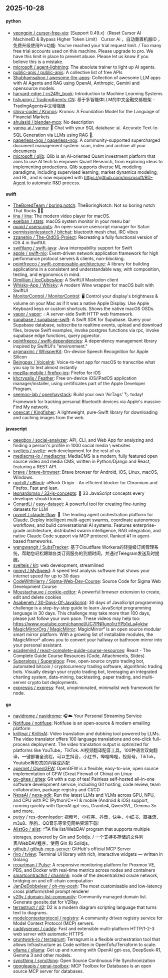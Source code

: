 ## 2025-10-28

#### python
* [yeongpin / cursor-free-vip](https://github.com/yeongpin/cursor-free-vip): [Support 0.49.x]（Reset Cursor AI MachineID & Bypass Higher Token Limit） Cursor Ai ，自动重置机器ID ， 免费升级使用Pro功能: You've reached your trial request limit. / Too many free trial accounts used on this machine. Please upgrade to pro. We have this limit in place to prevent abuse. Please let us know if you believe this is a mistake.
* [microsoft / agent-lightning](https://github.com/microsoft/agent-lightning): The absolute trainer to light up AI agents.
* [public-apis / public-apis](https://github.com/public-apis/public-apis): A collective list of free APIs
* [Shubhamsaboo / awesome-llm-apps](https://github.com/Shubhamsaboo/awesome-llm-apps): Collection of awesome LLM apps with AI Agents and RAG using OpenAI, Anthropic, Gemini and opensource models.
* [harvard-edge / cs249r_book](https://github.com/harvard-edge/cs249r_book): Introduction to Machine Learning Systems
* [hsliuping / TradingAgents-CN](https://github.com/hsliuping/TradingAgents-CN): 基于多智能体LLM的中文金融交易框架 - TradingAgents中文增强版
* [shiyu-coder / Kronos](https://github.com/shiyu-coder/Kronos): Kronos: A Foundation Model for the Language of Financial Markets
* [ahujasid / blender-mcp](https://github.com/ahujasid/blender-mcp): No description
* [vanna-ai / vanna](https://github.com/vanna-ai/vanna): 🤖 Chat with your SQL database 📊. Accurate Text-to-SQL Generation via LLMs using RAG 🔄.
* [paperless-ngx / paperless-ngx](https://github.com/paperless-ngx/paperless-ngx): A community-supported supercharged document management system: scan, index and archive all your documents
* [microsoft / qlib](https://github.com/microsoft/qlib): Qlib is an AI-oriented Quant investment platform that aims to use AI tech to empower Quant Research, from exploring ideas to implementing productions. Qlib supports diverse ML modeling paradigms, including supervised learning, market dynamics modeling, and RL, and is now equipped with https://github.com/microsoft/RD-Agent to automate R&D process.

#### swift
* [TheBoredTeam / boring.notch](https://github.com/TheBoredTeam/boring.notch): TheBoringNotch: Not so boring notch That Rocks 🎸🎶
* [iina / iina](https://github.com/iina/iina): The modern video player for macOS.
* [exelban / stats](https://github.com/exelban/stats): macOS system monitor in your menu bar
* [quoid / userscripts](https://github.com/quoid/userscripts): An open-source userscript manager for Safari
* [permissionlesstech / bitchat](https://github.com/permissionlesstech/bitchat): bluetooth mesh chat, IRC vibes
* [zzanehip / The-OldOS-Project](https://github.com/zzanehip/The-OldOS-Project): Recreating a fully functional version of iOS 4 in SwiftUI.
* [swiftlang / swift-java](https://github.com/swiftlang/swift-java): Java interopability support for Swift
* [apple / swift-nio](https://github.com/apple/swift-nio): Event-driven network application framework for high performance protocol servers & clients, non-blocking.
* [pointfreeco / swift-composable-architecture](https://github.com/pointfreeco/swift-composable-architecture): A library for building applications in a consistent and understandable way, with composition, testing, and ergonomics in mind.
* [Dimillian / IceCubesApp](https://github.com/Dimillian/IceCubesApp): A SwiftUI Mastodon client
* [Whisky-App / Whisky](https://github.com/Whisky-App/Whisky): A modern Wine wrapper for macOS built with SwiftUI
* [MonitorControl / MonitorControl](https://github.com/MonitorControl/MonitorControl): 🖥 Control your display's brightness & volume on your Mac as if it was a native Apple Display. Use Apple Keyboard keys or custom shortcuts. Shows the native macOS OSDs.
* [vapor / vapor](https://github.com/vapor/vapor): 💧 A server-side Swift HTTP web framework.
* [supabase / supabase-swift](https://github.com/supabase/supabase-swift): A Swift SDK for Supabase. Query your Supabase database, subscribe to realtime events, upload and download files, browse Swift examples, invoke postgres functions via rpc, invoke supabase edge functions, query pgvector.
* [pointfreeco / swift-dependencies](https://github.com/pointfreeco/swift-dependencies): A dependency management library inspired by SwiftUI's "environment."
* [argmaxinc / WhisperKit](https://github.com/argmaxinc/WhisperKit): On-device Speech Recognition for Apple Silicon
* [Beingpax / VoiceInk](https://github.com/Beingpax/VoiceInk): Voice-to-text app for macOS to transcribe what you say to text almost instantly
* [mozilla-mobile / firefox-ios](https://github.com/mozilla-mobile/firefox-ios): Firefox for iOS
* [khcrysalis / Feather](https://github.com/khcrysalis/Feather): Free on-device iOS/iPadOS application manager/installer, using certificates part of the Apple Developer Program.
* [seemoo-lab / openhaystack](https://github.com/seemoo-lab/openhaystack): Build your own 'AirTags' 🏷 today! Framework for tracking personal Bluetooth devices via Apple's massive Find My network.
* [onevcat / Kingfisher](https://github.com/onevcat/Kingfisher): A lightweight, pure-Swift library for downloading and caching images from the web.

#### javascript
* [qeeqbox / social-analyzer](https://github.com/qeeqbox/social-analyzer): API, CLI, and Web App for analyzing and finding a person's profile in 1000 social media \ websites
* [sveltejs / svelte](https://github.com/sveltejs/svelte): web development for the rest of us
* [mediacms-io / mediacms](https://github.com/mediacms-io/mediacms): MediaCMS is a modern, fully featured open source video and media CMS, written in Python/Django and React, featuring a REST API.
* [brave / brave-browser](https://github.com/brave/brave-browser): Brave browser for Android, iOS, Linux, macOS, Windows.
* [gorhill / uBlock](https://github.com/gorhill/uBlock): uBlock Origin - An efficient blocker for Chromium and Firefox. Fast and lean.
* [leonardomso / 33-js-concepts](https://github.com/leonardomso/33-js-concepts): 📜 33 JavaScript concepts every developer should know.
* [ConardLi / easy-dataset](https://github.com/ConardLi/easy-dataset): A powerful tool for creating fine-tuning datasets for LLM
* [ruvnet / claude-flow](https://github.com/ruvnet/claude-flow): 🌊 The leading agent orchestration platform for Claude. Deploy intelligent multi-agent swarms, coordinate autonomous workflows, and build conversational AI systems. Features enterprise-grade architecture, distributed swarm intelligence, RAG integration, and native Claude Code support via MCP protocol. Ranked #1 in agent-based frameworks.
* [wangwangit / SubsTracker](https://github.com/wangwangit/SubsTracker): 基于Cloudflare Workers的轻量级订阅管理系统，帮助您轻松跟踪各类订阅服务的到期时间，并通过Telegram发送及时提醒。
* [sveltejs / kit](https://github.com/sveltejs/kit): web development, streamlined
* [gnmyt / MySpeed](https://github.com/gnmyt/MySpeed): A speed test analysis software that shows your internet speed for up to 30 days
* [CodeWithHarry / Sigma-Web-Dev-Course](https://github.com/CodeWithHarry/Sigma-Web-Dev-Course): Source Code for Sigma Web Development Course
* [Moustachauve / cookie-editor](https://github.com/Moustachauve/cookie-editor): A powerful browser extension to create, edit and delete cookies
* [Asabeneh / 30-Days-Of-JavaScript](https://github.com/Asabeneh/30-Days-Of-JavaScript): 30 days of JavaScript programming challenge is a step-by-step guide to learn JavaScript programming language in 30 days. This challenge may take more than 100 days, please just follow your own pace. These videos may help too: https://www.youtube.com/channel/UC7PNRuno1rzYPb1xLa4yktw
* [MagicMirrorOrg / MagicMirror](https://github.com/MagicMirrorOrg/MagicMirror): MagicMirror² is an open source modular smart mirror platform. With a growing list of installable modules, the MagicMirror² allows you to convert your hallway or bathroom mirror into your personal assistant.
* [academind / react-complete-guide-course-resources](https://github.com/academind/react-complete-guide-course-resources): React - The Complete Guide Course Resources (Code, Attachments, Slides)
* [Superalgos / Superalgos](https://github.com/Superalgos/Superalgos): Free, open-source crypto trading bot, automated bitcoin / cryptocurrency trading software, algorithmic trading bots. Visually design your crypto trading bot, leveraging an integrated charting system, data-mining, backtesting, paper trading, and multi-server crypto bot deployments.
* [expressjs / express](https://github.com/expressjs/express): Fast, unopinionated, minimalist web framework for node.

#### go
* [navidrome / navidrome](https://github.com/navidrome/navidrome): 🎧☁️ Your Personal Streaming Service
* [Notifuse / notifuse](https://github.com/Notifuse/notifuse): Notifuse is an open-source & modern emailing platform
* [krillinai / KrillinAI](https://github.com/krillinai/KrillinAI): Video translation and dubbing tool powered by LLMs. The video translator offers 100 language translations and one-click full-process deployment. The video translation output is optimized for platforms like YouTube，TikTok. AI视频翻译配音工具，100种语言双向翻译，一键部署全流程，可以生抖音，小红书，哔哩哔哩，视频号，TikTok，Youtube等形态的内容成适配
* [apernet / OpenGFW](https://github.com/apernet/OpenGFW): OpenGFW is a flexible, easy-to-use, open source implementation of GFW (Great Firewall of China) on Linux
* [go-gitea / gitea](https://github.com/go-gitea/gitea): Git with a cup of tea! Painless self-hosted all-in-one software development service, including Git hosting, code review, team collaboration, package registry and CI/CD
* [NexaAI / nexa-sdk](https://github.com/NexaAI/nexa-sdk): Run the latest LLMs and VLMs across GPU, NPU, and CPU with PC (Python/C++) & mobile (Android & iOS) support, running quickly with OpenAI gpt-oss, Granite4, Qwen3VL, Gemma 3n and more.
* [putyy / res-downloader](https://github.com/putyy/res-downloader): 视频号、小程序、抖音、快手、小红书、直播流、m3u8、酷狗、QQ音乐等常见网络资源下载!
* [AlistGo / alist](https://github.com/AlistGo/alist): 🗂️A file list/WebDAV program that supports multiple storages, powered by Gin and Solidjs. / 一个支持多存储的文件列表/WebDAV程序，使用 Gin 和 Solidjs。
* [github / github-mcp-server](https://github.com/github/github-mcp-server): GitHub's official MCP Server
* [rivo / tview](https://github.com/rivo/tview): Terminal UI library with rich, interactive widgets — written in Golang
* [rcourtman / Pulse](https://github.com/rcourtman/Pulse): A responsive monitoring platform for Proxmox VE, PBS, and Docker with real-time metrics across nodes and containers
* [smartcontractkit / chainlink](https://github.com/smartcontractkit/chainlink): node of the decentralized oracle network, bridging on and off-chain computation
* [JanDeDobbeleer / oh-my-posh](https://github.com/JanDeDobbeleer/oh-my-posh): The most customisable and low-latency cross platform/shell prompt renderer
* [v2fly / domain-list-community](https://github.com/v2fly/domain-list-community): Community managed domain list. Generate geosite.dat for V2Ray.
* [terrastruct / d2](https://github.com/terrastruct/d2): D2 is a modern diagram scripting language that turns text to diagrams.
* [modelcontextprotocol / registry](https://github.com/modelcontextprotocol/registry): A community driven registry service for Model Context Protocol (MCP) servers.
* [caddyserver / caddy](https://github.com/caddyserver/caddy): Fast and extensible multi-platform HTTP/1-2-3 web server with automatic HTTPS
* [gruntwork-io / terragrunt](https://github.com/gruntwork-io/terragrunt): Terragrunt is a flexible orchestration tool that allows Infrastructure as Code written in OpenTofu/Terraform to scale.
* [ollama / ollama](https://github.com/ollama/ollama): Get up and running with OpenAI gpt-oss, DeepSeek-R1, Gemma 3 and other models.
* [syncthing / syncthing](https://github.com/syncthing/syncthing): Open Source Continuous File Synchronization
* [googleapis / genai-toolbox](https://github.com/googleapis/genai-toolbox): MCP Toolbox for Databases is an open source MCP server for databases.
